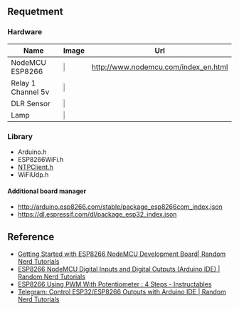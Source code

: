 ## Requetment
### Hardware
| Name | Image | Url |
|--------| -------| ----|
| NodeMCU ESP8266 | <img src="https://external-content.duckduckgo.com/iu/?u=https%3A%2F%2Fjoy-it.net%2Ffiles%2Ffiles%2FProdukte%2FSBC-NodeMCU-ESP32%2FSBC-NodeMCU-ESP32-01.png" width="20%" /> | http://www.nodemcu.com/index_en.html |
| Relay 1 Channel 5v | <img src="https://external-content.duckduckgo.com/iu/?u=https%3A%2F%2Fcdn-reichelt.de%2Fbilder%2Fweb%2Fxxl_ws%2FA300%2FKY-019.png&f=1&nofb=1&ipt=b196d3b1547f34c2e0ffed3746d0f691eaa8c0acf7aaf456cf8fe0f44c9796d8&ipo=images" width="20%" /> |
| DLR Sensor | <img src="https://external-content.duckduckgo.com/iu/?u=https%3A%2F%2Fwire.lk%2Fwp-content%2Fuploads%2F2021%2F07%2FLDR.png&f=1&nofb=1&ipt=6ac5883ca65b18f85aaf1e30fb41dd4b9dd3f42b69ffe4c3a88abbec724bac6a&ipo=images" width="20%" /> |
| Lamp | <img src="https://external-content.duckduckgo.com/iu/?u=https%3A%2F%2Fi.pinimg.com%2Foriginals%2F5a%2Fa5%2F0f%2F5aa50fd522de3b341ef3d9ab86fb04db.png&f=1&nofb=1&ipt=59d21a893f9107a73794be569144a9a6c0e6d0683580917087e4cb72b938626e&ipo=images" width="10%" /> |

### Library
- Arduino.h
- ESP8266WiFi.h
- [NTPClient.h](https://github.com/arduino-libraries/NTPClient)
- WiFiUdp.h

#### Additional board manager
- http://arduino.esp8266.com/stable/package_esp8266com_index.json
- https://dl.espressif.com/dl/package_esp32_index.json

## Reference
- [Getting Started with ESP8266 NodeMCU Development Board| Random Nerd Tutorials](https://randomnerdtutorials.com/getting-started-with-esp8266-wifi-transceiver-review/)
- [ESP8266 NodeMCU Digital Inputs and Digital Outputs (Arduino IDE) | Random Nerd Tutorials](https://randomnerdtutorials.com/esp8266-nodemcu-digital-inputs-outputs-arduino/)
- [ESP8266 Using PWM With Potentiometer : 4 Steps - Instructables](https://www.instructables.com/ESP8266-Using-PWM-With-Potentiometer/)
- [Telegram: Control ESP32/ESP8266 Outputs with Arduino IDE | Random Nerd Tutorials](https://randomnerdtutorials.com/telegram-control-esp32-esp8266-nodemcu-outputs/)
